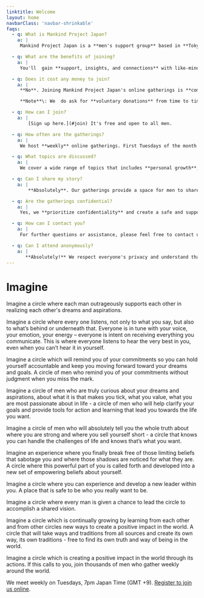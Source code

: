 ```yaml
---
linktitle: Welcome
layout: home
navbarClass: 'navbar-shrinkable'
faqs:
  - q: What is Mankind Project Japan?
    a: |
     Mankind Project Japan is a **men's support group** based in **Tokyo** that hosts **weekly online gatherings.**

  - q: What are the benefits of joining?
    a: |
     You'll  gain **support, insights, and connections** with like-minded men. It's an opportunity for **personal growth** and **self-discovery**.

  - q: Does it cost any money to join?
    a: |
     **No**. Joining Mankind Project Japan's online gatherings is **completely free**. We believe in making our support accessible to all men.

     **Note**\: We  do ask for **voluntary donations** from time to time in order to cover overheads and grow the group. But these donations are **not a condition** for continued participation."

  - q: How can I join?
    a: |
        [Sign up here.](#join) It's free and open to all men.

  - q: How often are the gatherings?
    a: |
     We host **weekly** online gatherings. First Tuesdays of the month for **new members**. These ensure regular **support and connection** for our participants.

  - q: What topics are discussed?
    a: |
     We cover a wide range of topics that includes **personal growth**, **relationships**, and **emotional well-being**.  Each gathering is facilitated by experienced leaders.

  - q: Can I share my story?
    a: |
        **Absolutely**. Our gatherings provide a space for men to share their stories, experiences,  and challenges. We encourage open and honest communication.

  - q: Are the gatherings confidential?
    a: |
     Yes, we **prioritize confidentiality** and create a safe and supportive environment for all participants. What is shared in the gatherings **stays within the group**.

  - q: How can I contact you?
    a: |
     For further questions or assistance, please feel free to contact us at tokyo[α𝐭]mkpjapan.org.

  - q: Can I attend anonymously?
    a: |
       **Absolutely!** We respect everyone's privacy and understand that some participants may prefer to attend anonymously. You can choose to use a **pseudonym** during the gatherings.
---
```


# Imagine

Imagine a circle where each man outrageously supports each other in realizing each other's dreams and aspirations.

Imagine a circle where every one listens, not only to what you say, but also to what’s behind or underneath that. Everyone is in tune with your voice, your emotion, your energy – everyone is intent on receiving everything you communicate. This is where everyone listens to hear the very best in you, even when you can’t hear it in yourself.

Imagine a circle which will remind you of your commitments so you can hold yourself accountable and keep you moving forward toward your dreams and goals. A circle of men who remind you of your commitments without judgment when you miss the mark.

Imagine a circle of men who are truly curious about your dreams and aspirations, about what it is that makes you tick, what you value, what you are most passionate about in life - a circle of men who will help clarify your goals and provide tools for action and learning that lead you towards the life you want.

Imagine a circle of men who will absolutely tell you the whole truth about where you are strong and where you sell yourself short - a circle that knows you can handle the challenges of life and knows that’s what you want.

Imagine an experience where you finally break free of those limiting beliefs that sabotage you and where those shadows are noticed for what they are. A circle where this powerful part of you is called forth and developed into a new set of empowering beliefs about yourself.

Imagine a circle where you can experience and develop a new leader within you. A place that is safe to be who you really want to be.

Imagine a circle where every man is given a chance to lead the circle to accomplish a shared vision.

Imagine a circle which is continually growing by learning from each other and from other circles new ways to create a positive impact in the world. A circle that will take ways and traditions from all sources and create its own way, its own traditions - free to find its own truth and way of being in the world.

Imagine a circle which is creating a positive impact in the world through its actions. lf this calls to you, join thousands of men who gather weekly around the world.

We meet weekly on Tuesdays, 7pm Japan Time (GMT +9).  [Register to join us online](/open-mens-group/).
